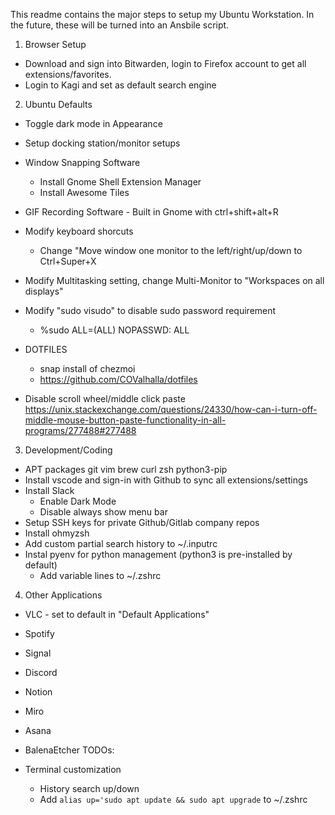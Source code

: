 This readme contains the major steps to setup my Ubuntu Workstation. In the future, these will be turned into an Ansbile script.

1. Browser Setup

- Download and sign into Bitwarden, login to Firefox account to get all extensions/favorites.
- Login to Kagi and set as default search engine

2. Ubuntu Defaults

- Toggle dark mode in Appearance
- Setup docking station/monitor setups
- Window Snapping Software
  - Install Gnome Shell Extension Manager
  - Install Awesome Tiles
- GIF Recording Software - Built in Gnome with ctrl+shift+alt+R
- Modify keyboard shorcuts
  - Change "Move window one monitor to the left/right/up/down to Ctrl+Super+X
- Modify Multitasking setting, change Multi-Monitor to "Workspaces on all displays"
- Modify "sudo visudo" to disable sudo password requirement
  - %sudo ALL=(ALL) NOPASSWD: ALL
- DOTFILES

  - snap install of chezmoi
  - https://github.com/COValhalla/dotfiles

- Disable scroll wheel/middle click paste https://unix.stackexchange.com/questions/24330/how-can-i-turn-off-middle-mouse-button-paste-functionality-in-all-programs/277488#277488

3. Development/Coding

- APT packages
  git
  vim
  brew
  curl
  zsh
  python3-pip
- Install vscode and sign-in with Github to sync all extensions/settings
- Install Slack
  - Enable Dark Mode
  - Disable always show menu bar
- Setup SSH keys for private Github/Gitlab company repos
- Install ohmyzsh
- Add custom partial search history to ~/.inputrc
- Instal pyenv for python management (python3 is pre-installed by default)
  - Add variable lines to ~/.zshrc

4. Other Applications

- VLC - set to default in "Default Applications"
- Spotify
- Signal
- Discord
- Notion
- Miro
- Asana
- BalenaEtcher
  TODOs:

- Terminal customization
  - History search up/down
  - Add `alias up='sudo apt update && sudo apt upgrade` to ~/.zshrc
